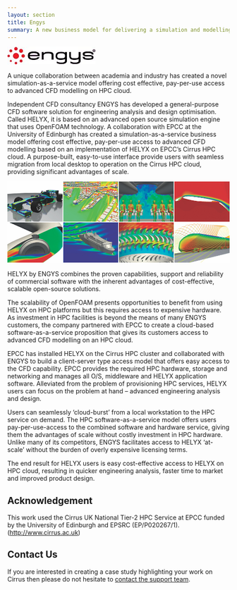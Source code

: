 ```yaml
---
layout: section
title: Engys
summary: A new business model for delivering a simulation and modelling service on HPC cloud 
---
```

![Engys Logo](engys-logo.jpg)

A unique collaboration between academia and industry has created a novel simulation-as-a-service model 
offering cost effective, pay-per-use access to advanced CFD modelling on HPC cloud.    
 
Independent CFD consultancy ENGYS has developed a general-purpose CFD software solution for engineering analysis 
and design optimisation. Called HELYX, it is based on an advanced open source simulation engine that uses OpenFOAM 
technology. A collaboration with EPCC at the University of Edinburgh has created a simulation-as-a-service business 
model offering cost effective, pay-per-use access to advanced CFD modelling based on an implementation of HELYX on EPCC’s 
Cirrus HPC cloud. A purpose-built, easy-to-use interface provide users with seamless migration from local desktop to 
operation on the Cirrus HPC cloud, providing significant advantages of scale.  

![Engys Applications](ENGYS_app_panel_small.jpg)

HELYX by ENGYS combines the proven capabilities, support and reliability of commercial software with the inherent advantages of cost-effective, scalable open-source solutions. 

The scalability of OpenFOAM presents opportunities to benefit from using HELYX on HPC platforms but this requires access to expensive hardware. As investment in HPC facilities is beyond the means of many ENGYS customers, the company partnered with EPCC to create a cloud-based software-as-a-service proposition that gives its customers access to advanced CFD modelling on an HPC cloud.  

EPCC has installed HELYX on the Cirrus HPC cluster and collaborated with ENGYS to build a client-server type access model that offers easy access to the CFD capability. EPCC provides the required HPC hardware, storage and networking and manages all O/S, middleware and HELYX application software. Alleviated from the problem of provisioning HPC services, HELYX users can focus on the problem at hand – advanced engineering analysis and design. 

Users can seamlessly ‘cloud-burst’ from a local workstation to the HPC service on demand. The HPC software-as-a-service model offers users pay-per-use-access to the combined software and hardware service, giving them the advantages of scale without costly investment in HPC hardware. Unlike many of its competitors, ENGYS facilitates access to HELYX ‘at-scale’ without the burden of overly expensive licensing terms.  

The end result for HELYX users is easy cost-effective access to HELYX on HPC cloud, resulting in quicker engineering analysis, faster time to market and improved product design.  

## Acknowledgement

This work used the Cirrus UK National Tier-2 HPC Service at EPCC funded by the University of Edinburgh and EPSRC (EP/P020267/1). (http://www.cirrus.ac.uk)  

## Contact Us

If you are interested in creating a case study highlighting your work on Cirrus then please do not hesitate to
[contact the support team](../support/).
